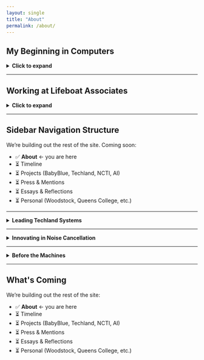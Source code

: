 ```yaml
---
layout: single
title: "About"
permalink: /about/
---
```


<div markdown="1">

## My Beginning in Computers

<details>
<summary><strong>Click to expand</strong></summary>

- At **16**, I started college as a **Computer Science major** at **Queens College**.
- The school had only a **Xerox-built mainframe**, and all programming was in **Fortran** via **punch cards**.
- You’d type each line onto a punch card, submit a stack, and wait **a week** for results—often discovering only a syntax error.
- Frustrated by this process and poor instruction, I left the major—but not my passion for computing.

### My DIY Hardware Evolution

- Built advanced **Heathkits**, ending with a **digital FM receiver**.
- Ordered one of the first **HP-85** calculators—waited **three months** for delivery.
- Used it in place of a slide rule during physics courses.

### Enter the Altair

- Bought an **audio sweep generator kit** from **MITS** in 1973 to align tape heads on my **TEAC** reel-to-reel.
- MITS sent me a **$100 discount certificate** in 1974.
- When the **Altair 8800** was introduced in *Popular Electronics*, I ordered one immediately—in kit form.
- Built it myself: it had just **256 bytes of memory** and blinking LEDs.

### BASIC Changed Everything

- Upgraded to **4 KB of RAM** and received **Microsoft BASIC on paper tape**.
- For the first time, I could **write code and get instant results**.
- This was a revelation after the week-long delays in college labs.

### Building Real Software

- Bought an **IMSAI Z-80 system** and wrote a full **invoicing, packing list, and A/R system** in BASIC for my father’s business.
- Stored everything on **cassette tape**—no floppy disks yet.
- Ran **CP/M**, and bought software from **Lifeboat Associates**.

> That Altair wasn’t just my first PC.  
> It was the gateway to a career in tech.

![Altair 8800](/assets/images/altair-8800.jpeg)  
*Altair 8800 – the first widely recognized personal computer*

![Teletype Model 33 ASR](/assets/images/teletype-asr33.jpg)  
*Teletype Model 33 ASR used for I/O*

</details>

---

## Working at Lifeboat Associates

<details>
<summary><strong>Click to expand</strong></summary>

- In **1979**, **Tony Gold** (President of Lifeboat) called and offered me a job.
- In **1980**, I left my family’s plumbing supply business and joined **Lifeboat Associates**.

### Key Contributions:

- Edited and published **Lifelines**, our customer newsletter.
  - I openly documented **bugs in major software** — sparking strong reactions, including from **Bill Gates**.
- Negotiated **royalty contracts** with prominent developers.

### Industry Collaboration:

- **Micro Focus** – COBOL compilers
- **Peter Rozen** – TMaker
- **Balcones Software** (Austin, TX) – advanced accounting
  - Traveled there frequently

### Ford & Microsoft

- Helped **Ford Motor Company** develop its **early PC strategy**.
  - Presented at the **Renaissance Center** in Detroit.
- After an Intel conference in Oregon, **Bill Gates** gave **Neil Colvin** and me a personal tour of **Microsoft’s first Redmond campus**.
  - They had only leased **half** the building at the time!

### Behind the Scenes with Bill Gates

- Discussed his mission to stop **software piracy**.
  - His idea: **OEM bundling** — software pre-installed on computers.
- This approach led to deals with **Tandy**, among others.
- Ironically, it also laid the foundation for Microsoft’s **antitrust troubles**.

### BIOS Opportunity

- Had a close partnership with **Neil Colvin** (Phoenix Technologies).
- Tested **P-Mate** for **Mike Aaronson**, Neil’s friend.
- I was the one who suggested the market need for **third-party BIOS**—vital to launching the **IBM PC clone industry**.

> I didn’t get a commission—but I helped launch an industry.

</details>

---

## Sidebar Navigation Structure

We’re building out the rest of the site. Coming soon:

- ✅ **About** ← you are here
- ⏳ Timeline
- ⏳ Projects (BabyBlue, Techland, NCTI, AI)
- ⏳ Press & Mentions
- ⏳ Essays & Reflections
- ⏳ Personal (Woodstock, Queens College, etc.)

</div>

---

<details>
<summary><strong>Leading Techland Systems</strong></summary>
<div markdown="1">

- President of **Techland Systems** until 1985  
- Focused on **protocol conversion systems**  
  - Hardware and firmware to bridge incompatible systems  
- Enabled:
  - PCs ↔️ Minicomputers ↔️ Mainframes  
- Paved the way for today’s networked environments  
- See the archived brochure:  
  [Techland Systems (Bitsavers)](http://www.bitsavers.org/pdf/datapro/protocol_conversion_systems/C23-825_Techland_Systems.pdf)

</div>
</details>

---

<details>
<summary><strong>Innovating in Noise Cancellation</strong></summary>
<div markdown="1">

- Joined **NCTI (Noise Cancellation Technologies Inc.)** in 1986  
- Worked with **John McCloy Jr.**  
- Pioneered **active noise and vibration control**  
  - Not insulation — *anti-noise*  

📰 **Covered by The New York Times**:  
- “You Can't Stand the Noise? Get an Anti-Noise Machine”  
  [March 2, 1988](https://www.nytimes.com/1988/03/02/business/business-technology-you-can-t-stand-the-noise-get-an-anti-noise-machine.html) *(subscription required)*  
- “New Technology Defeats Unwanted Noise”  
  [June 30, 1987](https://www.nytimes.com/1987/06/30/science/new-technology-defeats-unwanted-noise.html) *(subscription required)*

🛠️ **Real-world use cases**:  
- Industrial fans  
- Machinery  
- Automotive  
- Vibrating surfaces (even **pools of water**)  

💡 **Broader media recognition**:  
- Featured in **The Economist**  
- **Live demo on Good Morning America**  
- Interview with **Innovation TV**

</div>
</details>

---

<details>
<summary><strong>Before the Machines</strong></summary>
<div markdown="1">

- Attended **Woodstock**
  - Music, mud, movement — and a mindset that stayed with me  
- Studied under **Dr. Hoffman** at **Queens College**
  - Deep influence on systems thinking and philosophy  

</div>
</details>

---

## What's Coming

We’re building out the rest of the site:

- ✅ **About** ← you are here  
- ⏳ Timeline  
- ⏳ Projects (BabyBlue, Techland, NCTI, AI)  
- ⏳ Press & Mentions  
- ⏳ Essays & Reflections  
- ⏳ Personal (Woodstock, Queens College, etc.)  

